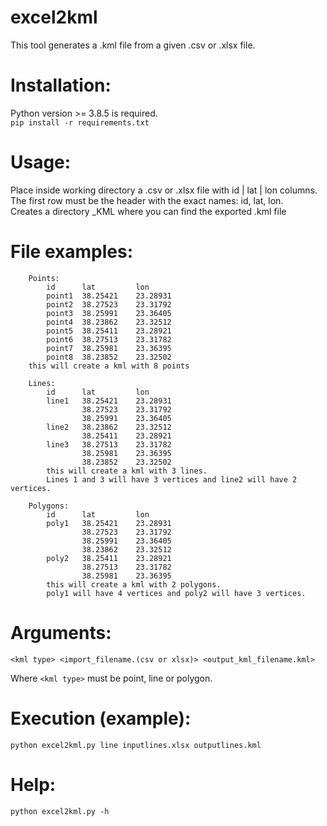 # excel2kml
This tool generates a .kml file from a given .csv or .xlsx file.

# Installation:
Python version >= 3.8.5 is required.  
`pip install -r requirements.txt`

# Usage:
Place inside working directory a .csv or .xlsx file with id | lat | lon columns.  
The first row must be the header with the exact names: id, lat, lon.  
Creates a directory <datetime>_KML where you can find the exported .kml file

# File examples:
        Points:
            id	    lat	        lon
            point1	38.25421	23.28931
            point2	38.27523	23.31792
            point3	38.25991	23.36405
            point4	38.23862	23.32512
            point5	38.25411	23.28921
            point6	38.27513	23.31782
            point7	38.25981	23.36395
            point8	38.23852	23.32502
        this will create a kml with 8 points

        Lines:
            id	    lat	        lon
            line1	38.25421	23.28931
                    38.27523	23.31792
                    38.25991	23.36405
            line2	38.23862	23.32512
                    38.25411	23.28921
            line3	38.27513	23.31782
                    38.25981	23.36395
                    38.23852	23.32502
            this will create a kml with 3 lines.
            Lines 1 and 3 will have 3 vertices and line2 will have 2 vertices.

        Polygons:
            id	    lat	        lon
            poly1	38.25421	23.28931
                    38.27523	23.31792
                    38.25991	23.36405
                    38.23862	23.32512
            poly2	38.25411	23.28921
                    38.27513	23.31782
                    38.25981	23.36395
            this will create a kml with 2 polygons.
            poly1 will have 4 vertices and poly2 will have 3 vertices.

# Arguments: 
`<kml type> <import_filename.(csv or xlsx)> <output_kml_filename.kml>`

Where `<kml type>` must be point, line or polygon.

# Execution (example): 
`python excel2kml.py line inputlines.xlsx outputlines.kml`
    
# Help:
`python excel2kml.py -h`
